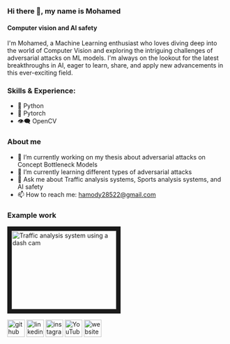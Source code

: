 ### Hi there 👋, my name is Mohamed
#### Computer vision and AI safety 
I'm Mohamed, a Machine Learning enthusiast who loves diving deep into the world of Computer Vision and exploring the intriguing challenges of adversarial attacks on ML models. I'm always on the lookout for the latest breakthroughs in AI, eager to learn, share, and apply new advancements in this ever-exciting field.

### Skills & Experience:
* 🐍 Python
* 🔨 Pytorch
* 👁‍🗨 OpenCV

### About me

- 🔭 I’m currently working on my thesis about adversarial attacks on Concept Bottleneck Models 
- 🌱 I’m currently learning different types of adversarial attacks 
- 💬 Ask me about Traffic analysis systems, Sports analysis systems, and AI safety 
- 📫 How to reach me: hamody28522@gmail.com 

### Example work
<a href="https://www.youtube.com/watch?v=Q4QLGIo8jLs" target="_blank"><img src="http://img.youtube.com/vi/Q4QLGIo8jLs/0.jpg" 
alt="Traffic analysis system using a dash cam" width="240" height="180" border="10" /></a>

[<img src='https://cdn.jsdelivr.net/npm/simple-icons@3.0.1/icons/github.svg' alt='github' height='40'>](https://github.com/MohamedHamdy28)  [<img src='https://cdn.jsdelivr.net/npm/simple-icons@3.0.1/icons/linkedin.svg' alt='linkedin' height='40'>](https://www.linkedin.com/in/https://www.linkedin.com/in/mohamed-hamdy-6aa599200//)  [<img src='https://cdn.jsdelivr.net/npm/simple-icons@3.0.1/icons/instagram.svg' alt='instagram' height='40'>](https://www.instagram.com/https://www.instagram.com/mo_hamdy82//)  [<img src='https://cdn.jsdelivr.net/npm/simple-icons@3.0.1/icons/youtube.svg' alt='YouTube' height='40'>](https://www.youtube.com/channel/https://www.youtube.com/channel/UC1GPRXuTJDl3daDdN8wPHQA)  [<img src='https://cdn.jsdelivr.net/npm/simple-icons@3.0.1/icons/icloud.svg' alt='website' height='40'>](https://mohamedhamdy28.github.io/)  



